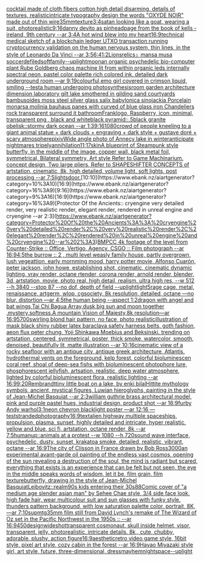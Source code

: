 [cocktail made of cloth fibers cotton high detail disarming, details of textures, realistic](https://www.ebank.nz/aiartgenerator?category=cocktail%20made%20of%20cloth%20fibers%20cotton%20high%20detail%20disarming%2C%20details%20of%20textures%2C%20realistic)[intricate typography design the words "OXYDE NOIR" made out of thin wire](https://www.ebank.nz/aiartgenerator?category=intricate%20typography%20design%20the%20words%20%22OXYDE%20NOIR%22%20made%20out%20of%20thin%20wire)[35mm](https://www.ebank.nz/aiartgenerator?category=35mm)[texture](https://www.ebank.nz/aiartgenerator?category=texture)[3:4](https://www.ebank.nz/aiartgenerator?category=3%3A4)[satan looking like a goat, wearing a suit, photorealistic](https://www.ebank.nz/aiartgenerator?category=satan%20looking%20like%20a%20goat%2C%20wearing%20a%20suit%2C%20photorealistic)[9:16](https://www.ebank.nz/aiartgenerator?category=9%3A16)[danny devito as pinhead](https://www.ebank.nz/aiartgenerator?category=danny%20devito%20as%20pinhead)[page from the book of kells - ireland, 9th century --ar 3:4](https://www.ebank.nz/aiartgenerator?category=page%20from%20the%20book%20of%20kells%20-%20ireland%2C%209th%20century%20--ar%203%3A4)[A hot wind blew into my heart](https://www.ebank.nz/aiartgenerator?category=A%20hot%20wind%20blew%20into%20my%20heart)[16:9](https://www.ebank.nz/aiartgenerator?category=16%3A9)[technical medical sketch of a blockchain ledger UTXO transaction running cryptocurrency validation on the human nervous system, thin lines, in the style of Leonardo Da Vinci --ar 3:5](https://www.ebank.nz/aiartgenerator?category=technical%20medical%20sketch%20of%20a%20blockchain%20ledger%20UTXO%20transaction%20running%20cryptocurrency%20validation%20on%20the%20human%20nervous%20system%2C%20thin%20lines%2C%20in%20the%20style%20of%20Leonardo%20Da%20Vinci%20--ar%203%3A5)[6:4](https://www.ebank.nz/aiartgenerator?category=6%3A4)[1:2](https://www.ebank.nz/aiartgenerator?category=1%3A2)[Lions](https://www.ebank.nz/aiartgenerator?category=Lions)[relics」](https://www.ebank.nz/aiartgenerator?category=relics%E3%80%8D)[mansa musa soccer](https://www.ebank.nz/aiartgenerator?category=mansa%20musa%20soccer)[defiled](https://www.ebank.nz/aiartgenerator?category=defiled)[soft](https://www.ebank.nz/aiartgenerator?category=soft)[family](https://www.ebank.nz/aiartgenerator?category=family)[--uplight](https://www.ebank.nz/aiartgenerator?category=--uplight)[moon](https://www.ebank.nz/aiartgenerator?category=moon)[an organic psychedelic bio-computer plant Rube Goldberg chaos machine  lit from within organic leds internally spectral neon, pastel color palette rich colored ink, detailed  dark underground room —ar 9:19](https://www.ebank.nz/aiartgenerator?category=an%20organic%20psychedelic%20bio-computer%20plant%20Rube%20Goldberg%20chaos%20machine%20%20lit%20from%20within%20organic%20leds%20internally%20spectral%20neon%2C%20pastel%20color%20palette%20rich%20colored%20ink%2C%20detailed%20%20dark%20underground%20room%20%E2%80%94ar%209%3A19)[colourful,](https://www.ebank.nz/aiartgenerator?category=colourful%2C)[emo girl covered in crimson liquid, smiling --test](https://www.ebank.nz/aiartgenerator?category=emo%20girl%20covered%20in%20crimson%20liquid%2C%20smiling%20--test)[a human undergoing photosynthesis](https://www.ebank.nz/aiartgenerator?category=a%20human%20undergoing%20photosynthesis)[room garden architecture dimension  laboratory  gilt lake  smothered in gilding sand courtyards bambusoides moss steel silver glass  salix babylonica  sinojackia Porcelain monarsa molinia bauhaus panes with  curved of blue glass iron Chandeliers  rock transparent surround it  bathroom](https://www.ebank.nz/aiartgenerator?category=room%20garden%20architecture%20dimension%20%20laboratory%20%20gilt%20lake%20%20smothered%20in%20gilding%20sand%20courtyards%20bambusoides%20moss%20steel%20silver%20glass%20%20salix%20babylonica%20%20sinojackia%20Porcelain%20monarsa%20molinia%20bauhaus%20panes%20with%20%20curved%20of%20blue%20glass%20iron%20Chandeliers%20%20rock%20transparent%20surround%20it%20%20bathroom)[Frank](https://www.ebank.nz/aiartgenerator?category=Frank)[logo, Raspberry, icon, minimal, transparent png , black and white](https://www.ebank.nz/aiartgenerator?category=logo%2C%20Raspberry%2C%20icon%2C%20minimal%2C%20transparent%20png%20%2C%20black%20and%20white)[black pyramid::.5black granite obelisk::stormy dark ocean --ar 1:3](https://www.ebank.nz/aiartgenerator?category=black%20pyramid%3A%3A.5black%20granite%20obelisk%3A%3Astormy%20dark%20ocean%20--ar%201%3A3)[9:16](https://www.ebank.nz/aiartgenerator?category=9%3A16)[1080](https://www.ebank.nz/aiartgenerator?category=1080)[crowd of people kneeling to a giant animal statue + dark clouds + engraving + dark style + gustave doré + scary atmosphere](https://www.ebank.nz/aiartgenerator?category=crowd%20of%20people%20kneeling%20to%20a%20giant%20animal%20statue%20%2B%20dark%20clouds%20%2B%20engraving%20%2B%20dark%20style%20%2B%20gustave%20dor%C3%A9%20%2B%20scary%20atmosphere)[pixiv](https://www.ebank.nz/aiartgenerator?category=pixiv)[Wide angle photo of Annecy lake in winter](https://www.ebank.nz/aiartgenerator?category=Wide%20angle%20photo%20of%20Annecy%20lake%20in%20winter)[anticipate nightmares tripely](https://www.ebank.nz/aiartgenerator?category=anticipate%20nightmares%20tripely)[annihilation](https://www.ebank.nz/aiartgenerator?category=annihilation)[11:17](https://www.ebank.nz/aiartgenerator?category=11%3A17)[skin](https://www.ebank.nz/aiartgenerator?category=skin)[A blueprint of Steampunk style butterfly,   in the middle of the image,   copper wall, black metal foil, symmetrical,  Bilateral symmetry,  Art style Refer to Game Machinarium.  concept design, Two large pliers, Refer to SHAPESHIFTER CONCEPTS  of artstation, cinematic,  8k, high detailed,  volume light,  soft lights,  post processing    --ar 7:5](https://www.ebank.nz/aiartgenerator?category=A%20blueprint%20of%20Steampunk%20style%20butterfly%2C%20%20%20in%20the%20middle%20of%20the%20image%2C%20%20%20copper%20wall%2C%20black%20metal%20foil%2C%20symmetrical%2C%20%20Bilateral%20symmetry%2C%20%20Art%20style%20Refer%20to%20Game%20Machinarium.%20%20concept%20design%2C%20Two%20large%20pliers%2C%20Refer%20to%20SHAPESHIFTER%20CONCEPTS%20%20of%20artstation%2C%20cinematic%2C%20%208k%2C%20high%20detailed%2C%20%20volume%20light%2C%20%20soft%20lights%2C%20%20post%20processing%20%20%20%20--ar%207%3A5)[lights](https://www.ebank.nz/aiartgenerator?category=lights)[door.](https://www.ebank.nz/aiartgenerator?category=door.)[10:10](https://www.ebank.nz/aiartgenerator?category=10%3A10)[16:9](https://www.ebank.nz/aiartgenerator?category=16%3A9)[9:16](https://www.ebank.nz/aiartgenerator?category=9%3A16)[16:9](https://www.ebank.nz/aiartgenerator?category=16%3A9)[Protector Of the Ancients:: cryengine very detailed render, very realistic render, elegant render, rendered in unreal engine and cryengine --ar 2:3](https://www.ebank.nz/aiartgenerator?category=Protector%20Of%20the%20Ancients%3A%3A%20cryengine%20very%20detailed%20render%2C%20very%20realistic%20render%2C%20elegant%20render%2C%20rendered%20in%20unreal%20engine%20and%20cryengine%20--ar%202%3A3)[BMPCC 4k footage of the level from Counter-Strike :: Office, Vertigo, Agency, CSGO :: Film photograph --ar 16:9](https://www.ebank.nz/aiartgenerator?category=BMPCC%204k%20footage%20of%20the%20level%20from%20Counter-Strike%20%3A%3A%20Office%2C%20Vertigo%2C%20Agency%2C%20CSGO%20%3A%3A%20Film%20photograph%20--ar%2016%3A9)[4:5](https://www.ebank.nz/aiartgenerator?category=4%3A5)[the burrow :: 2 , multi level weasly family house, partly overgrown, lush vegeattion, early mornming mood, harry potter movie, Alfonso Cuarón, peter jackson, john howe, establishing shot, cinematic, cinematic dynamic lighting, vray render, octane rtender, corona render, arnold render, blender, 3d, artstation, movie, photo real, high detail, realism, ultra high res, --w 512 --h 3840 --stop 87 --no dof, depth of field --uplight](https://www.ebank.nz/aiartgenerator?category=the%20burrow%20%3A%3A%202%20%2C%20multi%20level%20weasly%20family%20house%2C%20partly%20overgrown%2C%20lush%20vegeattion%2C%20early%20mornming%20mood%2C%20harry%20potter%20movie%2C%20Alfonso%20Cuar%C3%B3n%2C%20peter%20jackson%2C%20john%20howe%2C%20establishing%20shot%2C%20cinematic%2C%20cinematic%20dynamic%20lighting%2C%20vray%20render%2C%20octane%20rtender%2C%20corona%20render%2C%20arnold%20render%2C%20blender%2C%203d%2C%20artstation%2C%20movie%2C%20photo%20real%2C%20high%20detail%2C%20realism%2C%20ultra%20high%20res%2C%20--w%20512%20--h%203840%20--stop%2087%20--no%20dof%2C%20depth%20of%20field%20--uplight)[light](https://www.ebank.nz/aiartgenerator?category=light)[5](https://www.ebank.nz/aiartgenerator?category=5)[rage cage, metal, renaissance, artgerm, wlop, cgsociety, 8k resolution, detailed, octane —no blur, distortion —ar 4:5](https://www.ebank.nz/aiartgenerator?category=rage%20cage%2C%20metal%2C%20renaissance%2C%20artgerm%2C%20wlop%2C%20cgsociety%2C%208k%20resolution%2C%20detailed%2C%20octane%20%E2%80%94no%20blur%2C%20distortion%20%E2%80%94ar%204%3A5)[the human being --aspect 1:2](https://www.ebank.nz/aiartgenerator?category=the%20human%20being%20--aspect%201%3A2)[dragon with angel and bat wings,Tai Chi Bagua Array,dusk,big  sun and moon together ,mystery,softness,A mountain Vision of Majesty,8k resolution—ar 16:9](https://www.ebank.nz/aiartgenerator?category=dragon%20with%20angel%20and%20bat%20wings%2CTai%20Chi%20Bagua%20Array%2Cdusk%2Cbig%20%20sun%20and%20moon%20together%20%2Cmystery%2Csoftness%2CA%20mountain%20Vision%20of%20Majesty%2C8k%20resolution%E2%80%94ar%2016%3A9)[5700](https://www.ebank.nz/aiartgenerator?category=5700)[swirling blond hair pattern, no face, photo realistic](https://www.ebank.nz/aiartgenerator?category=swirling%20blond%20hair%20pattern%2C%20no%20face%2C%20photo%20realistic)[illustration of mask black shiny rubber latex baraclava safety harness belts, goth fashion, aeon flux peter chung, Yoji Shinkawa Moebius and Beksinski. trending on artstation, centered, symmetrical, poster, thick smoke, watercolor, smooth, denoised, beautifully lit, matte illustration --ar 10:16](https://www.ebank.nz/aiartgenerator?category=illustration%20of%20mask%20black%20shiny%20rubber%20latex%20baraclava%20safety%20harness%20belts%2C%20goth%20fashion%2C%20aeon%20flux%20peter%20chung%2C%20Yoji%20Shinkawa%20Moebius%20and%20Beksinski.%20trending%20on%20artstation%2C%20centered%2C%20symmetrical%2C%20poster%2C%20thick%20smoke%2C%20watercolor%2C%20smooth%2C%20denoised%2C%20beautifully%20lit%2C%20matte%20illustration%20--ar%2010%3A16)[cinematic view of a rocky seafloor with an antique city, antique greek architecture, Atlantis, hydrothermal vents on the foreground, kelp forest, colorful bioluminescen coral reef, shoal of deep-sea fishs with bioluminescent photophore lure, phosphorescent jellyfish, artsation, realistic, deep water atmosphere, lighted by colorful bioluminescent flora, realistic lighting  --ar 16:9](https://www.ebank.nz/aiartgenerator?category=cinematic%20view%20of%20a%20rocky%20seafloor%20with%20an%20antique%20city%2C%20antique%20greek%20architecture%2C%20Atlantis%2C%20hydrothermal%20vents%20on%20the%20foreground%2C%20kelp%20forest%2C%20colorful%20bioluminescen%20coral%20reef%2C%20shoal%20of%20deep-sea%20fishs%20with%20bioluminescent%20photophore%20lure%2C%20phosphorescent%20jellyfish%2C%20artsation%2C%20realistic%2C%20deep%20water%20atmosphere%2C%20lighted%20by%20colorful%20bioluminescent%20flora%2C%20realistic%20lighting%20%20--ar%2016%3A9)[9:20](https://www.ebank.nz/aiartgenerator?category=9%3A20)[Rembrandt](https://www.ebank.nz/aiartgenerator?category=Rembrandt)[tiny little boat on a lake, by enki bilal](https://www.ebank.nz/aiartgenerator?category=tiny%20little%20boat%20on%20a%20lake%2C%20by%20enki%20bilal)[Hittite mythology symbols, ancient, mystical figures, Luwian hieroglyphs, painting in the style of Jean-Michel Basquiat --ar 2:3](https://www.ebank.nz/aiartgenerator?category=Hittite%20mythology%20symbols%2C%20ancient%2C%20mystical%20figures%2C%20Luwian%20hieroglyphs%2C%20painting%20in%20the%20style%20of%20Jean-Michel%20Basquiat%20--ar%202%3A3)[william guthrie brass architectural model, pink and purple pastel hues, industrial design, product shot --ar 16:9](https://www.ebank.nz/aiartgenerator?category=william%20guthrie%20brass%20architectural%20model%2C%20pink%20and%20purple%20pastel%20hues%2C%20industrial%20design%2C%20product%20shot%20--ar%2016%3A9)[furby Andy warhol](https://www.ebank.nz/aiartgenerator?category=furby%20Andy%20warhol)[3:1](https://www.ebank.nz/aiartgenerator?category=3%3A1)[neon chevron blacklight poster —ar 12:16 —test](https://www.ebank.nz/aiartgenerator?category=neon%20chevron%20blacklight%20poster%20%E2%80%94ar%2012%3A16%20%E2%80%94test)[stranded](https://www.ebank.nz/aiartgenerator?category=stranded)[photography](https://www.ebank.nz/aiartgenerator?category=photography)[16:9](https://www.ebank.nz/aiartgenerator?category=16%3A9)[text](https://www.ebank.nz/aiartgenerator?category=text)[alien highway multiple spaceships, propulsion, plasma, sunset, highly detailed and intricate, hyper realistic, yellow and blue, sci fi, artstation, octane render, 8k --ar 7:5](https://www.ebank.nz/aiartgenerator?category=alien%20highway%20multiple%20spaceships%2C%20propulsion%2C%20plasma%2C%20sunset%2C%20highly%20detailed%20and%20intricate%2C%20hyper%20realistic%2C%20yellow%20and%20blue%2C%20sci%20fi%2C%20artstation%2C%20octane%20render%2C%208k%20--ar%207%3A5)[human](https://www.ebank.nz/aiartgenerator?category=human)[up::](https://www.ebank.nz/aiartgenerator?category=up%3A%3A)[animals at a protest --w 1080 --h 720](https://www.ebank.nz/aiartgenerator?category=animals%20at%20a%20protest%20--w%201080%20--h%20720)[sound wave interface, psychedelic, dusty, sunset, krakatoa smoke, detailed, realistic, vibrant, octane --ar 16:9](https://www.ebank.nz/aiartgenerator?category=sound%20wave%20interface%2C%20psychedelic%2C%20dusty%2C%20sunset%2C%20krakatoa%20smoke%2C%20detailed%2C%20realistic%2C%20vibrant%2C%20octane%20--ar%2016%3A9)[The city of Clisson in France drawn by Bob Ross](https://www.ebank.nz/aiartgenerator?category=The%20city%20of%20Clisson%20in%20France%20drawn%20by%20Bob%20Ross)[3000](https://www.ebank.nz/aiartgenerator?category=3000)[an experimental avant-garde oil painting of the endless vast cosmos, opening of the sun revealing a destruction of the soul, the mind is radiant but scared, everything that exists is an experience that can be felt but not seen, the eye in the middle speaks words of wisdom, let it be, film grain, film texture](https://www.ebank.nz/aiartgenerator?category=an%20experimental%20avant-garde%20oil%20painting%20of%20the%20endless%20vast%20cosmos%2C%20opening%20of%20the%20sun%20revealing%20a%20destruction%20of%20the%20soul%2C%20the%20mind%20is%20radiant%20but%20scared%2C%20everything%20that%20exists%20is%20an%20experience%20that%20can%20be%20felt%20but%20not%20seen%2C%20the%20eye%20in%20the%20middle%20speaks%20words%20of%20wisdom%2C%20let%20it%20be%2C%20film%20grain%2C%20film%20texture)[butterfly, drawing in the style of Jean-Michel Basquiat](https://www.ebank.nz/aiartgenerator?category=butterfly%2C%20drawing%20in%20the%20style%20of%20Jean-Michel%20Basquiat)[Leibovitz::](https://www.ebank.nz/aiartgenerator?category=Leibovitz%3A%3A)[realm](https://www.ebank.nz/aiartgenerator?category=realm)[90s kids entering their 30s](https://www.ebank.nz/aiartgenerator?category=90s%20kids%20entering%20their%2030s)[88](https://www.ebank.nz/aiartgenerator?category=88)[Comic cover of "a medium age slender asian man" by Sehee Chae style, 3/4 side face look, high fade hair, wear multicolour suit and sun glasses with funky style, thunders pattern background, with low saturation palette color, portrait, 8K,  —ar 7:10](https://www.ebank.nz/aiartgenerator?category=Comic%20cover%20of%20%22a%20medium%20age%20slender%20asian%20man%22%20by%20Sehee%20Chae%20style%2C%203/4%20side%20face%20look%2C%20high%20fade%20hair%2C%20wear%20multicolour%20suit%20and%20sun%20glasses%20with%20funky%20style%2C%20thunders%20pattern%20background%2C%20with%20low%20saturation%20palette%20color%2C%20portrait%2C%208K%2C%20%20%E2%80%94ar%207%3A10)[sup](https://www.ebank.nz/aiartgenerator?category=sup)[mtg](https://www.ebank.nz/aiartgenerator?category=mtg)[35mm film still from David Lynch's remake of The Wizard of Oz set in the Pacific Northwest in the 1950s :: --ar 16:9](https://www.ebank.nz/aiartgenerator?category=35mm%20film%20still%20from%20David%20Lynch%27s%20remake%20of%20The%20Wizard%20of%20Oz%20set%20in%20the%20Pacific%20Northwest%20in%20the%201950s%20%3A%3A%20--ar%2016%3A9)[450](https://www.ebank.nz/aiartgenerator?category=450)[design](https://www.ebank.nz/aiartgenerator?category=design)[wideshot](https://www.ebank.nz/aiartgenerator?category=wideshot)[transparent cosmonaut, skull inside helmet, visor, transparent, jelly, photorealistic, intricate details, 8k,, cute, chubby, adorable, plushy, action figure](https://www.ebank.nz/aiartgenerator?category=transparent%20cosmonaut%2C%20skull%20inside%20helmet%2C%20visor%2C%20transparent%2C%20jelly%2C%20photorealistic%2C%20intricate%20details%2C%208k%2C%2C%20cute%2C%20chubby%2C%20adorable%2C%20plushy%2C%20action%20figure)[16:9](https://www.ebank.nz/aiartgenerator?category=16%3A9)[aesthetic](https://www.ebank.nz/aiartgenerator?category=aesthetic)[retro video game style, 16bit style, pixel art style, cozy cabin in the forest --ar 16:9](https://www.ebank.nz/aiartgenerator?category=retro%20video%20game%20style%2C%2016bit%20style%2C%20pixel%20art%20style%2C%20cozy%20cabin%20in%20the%20forest%20--ar%2016%3A9)[Hayao Miyazaki style girl, art style, future, three-dimensional, dress](https://www.ebank.nz/aiartgenerator?category=Hayao%20Miyazaki%20style%20girl%2C%20art%20style%2C%20future%2C%20three-dimensional%2C%20dress)[mayhem](https://www.ebank.nz/aiartgenerator?category=mayhem)[night](https://www.ebank.nz/aiartgenerator?category=night)[space](https://www.ebank.nz/aiartgenerator?category=space)[--uplight](https://www.ebank.nz/aiartgenerator?category=--uplight)